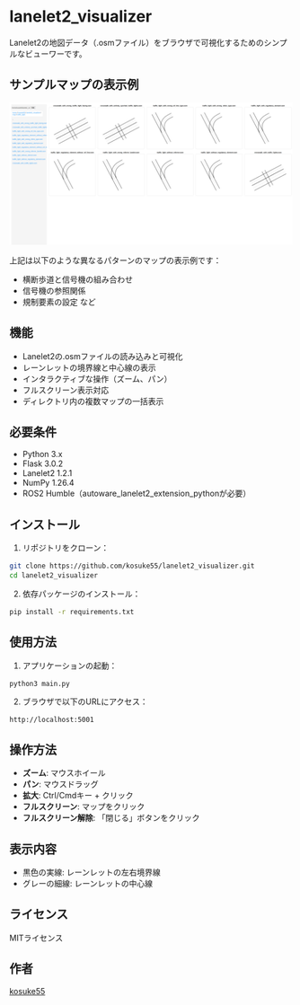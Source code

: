 # lanelet2_visualizer

Lanelet2の地図データ（.osmファイル）をブラウザで可視化するためのシンプルなビューワーです。

## サンプルマップの表示例

![サンプルマップの表示例](images/sample_maps.png)

上記は以下のような異なるパターンのマップの表示例です：
- 横断歩道と信号機の組み合わせ
- 信号機の参照関係
- 規制要素の設定
など

## 機能

- Lanelet2の.osmファイルの読み込みと可視化
- レーンレットの境界線と中心線の表示
- インタラクティブな操作（ズーム、パン）
- フルスクリーン表示対応
- ディレクトリ内の複数マップの一括表示

## 必要条件

- Python 3.x
- Flask 3.0.2
- Lanelet2 1.2.1
- NumPy 1.26.4
- ROS2 Humble（autoware_lanelet2_extension_pythonが必要）

## インストール

1. リポジトリをクローン：
```bash
git clone https://github.com/kosuke55/lanelet2_visualizer.git
cd lanelet2_visualizer
```

2. 依存パッケージのインストール：
```bash
pip install -r requirements.txt
```

## 使用方法

1. アプリケーションの起動：
```bash
python3 main.py
```

2. ブラウザで以下のURLにアクセス：
```
http://localhost:5001
```

## 操作方法

- **ズーム**: マウスホイール
- **パン**: マウスドラッグ
- **拡大**: Ctrl/Cmdキー + クリック
- **フルスクリーン**: マップをクリック
- **フルスクリーン解除**: 「閉じる」ボタンをクリック

## 表示内容

- 黒色の実線: レーンレットの左右境界線
- グレーの細線: レーンレットの中心線

## ライセンス

MITライセンス

## 作者

[kosuke55](https://github.com/kosuke55) 